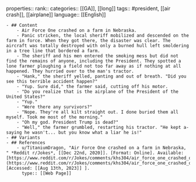 properties::
rank::
categories:: [[GA]], [[long]] 
tags:: #president, [[air crash]], [[airplane]]
language:: [[English]]

	- ## Content
		- Air Force One crashed on a farm in Nebraska.
		- Panic stricken, the local sheriff mobilized and descended on the farm in force. When they got there, the disaster was clear. The aircraft was totally destroyed with only a burned hull left smoldering in a tree line that bordered a farm.
		- The sheriff and his men entered the smoking mess but did not find the remains of anyone, including the President. They spotted a lone farmer ploughing a field not too far away as if nothing at all happened. They hurried over to the man's tractor.
		- "Hank," the sheriff yelled, panting and out of breath. "Did you see this terrible accident happen?"
		- "Yup. Sure did," the farmer said, cutting off his motor.
		- "Do you realize that is the airplane of the President of the United States?"
		- "Yup."
		- "Were there any survivors?"
		- "Nope. They're all kilt straight out. I done buried them all myself. Took me most of the morning."
		- "Oh my god. President Trump is dead?"
		- "Well," the farmer grumbled, restarting his tractor. "He kept a-saying he wasn't... but you know what a liar he is!"
	- ## Variants
	- ## References
		- u/TitaniumDragon, "Air Force One crashed on a farm in Nebraska, " *Reddit r/Jokes*, [[Dec 22nd, 2020]]. [Format: Online]. Available: [https://www.reddit.com/r/Jokes/comments/khs304/air_force_one_crashed_on_a_farm_in_nebraska/](https://www.reddit.com/r/Jokes/comments/khs304/air_force_one_crashed_on_a_farm_in_nebraska/). [Accessed: [[Aug 13th, 2023]] ].
		  type:: [[Web Page]]